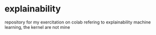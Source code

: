 # explainability

repository for my exercitation on colab refering to explainability machine learning, the kernel are not mine
